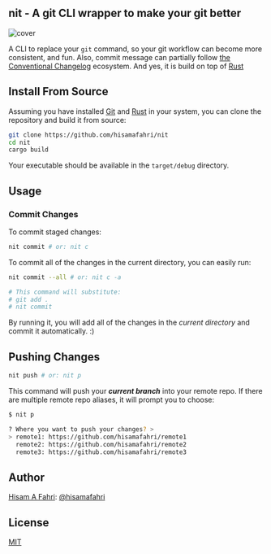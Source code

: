 ## nit - A git CLI wrapper to make your git better

![cover](https://i.imgur.com/GuMKIgz.png)

A CLI to replace your `git` command, so your git workflow can become more consistent, and fun. Also, commit message can partially follow [the Conventional Changelog](https://github.com/conventional-changelog/conventional-changelog) ecosystem. And yes, it is build on top of [Rust](https://www.rust-lang.org/)

## Install From Source

Assuming you have installed [Git](https://github.com/git-guides/install-git) and [Rust](https://www.rust-lang.org/tools/install) in your system, you can clone the repository and build it from source:
  
```bash
git clone https://github.com/hisamafahri/nit
cd nit
cargo build
```

Your executable should be available in the `target/debug` directory.

## Usage

### Commit Changes

To commit staged changes:

```bash
nit commit # or: nit c
```

To commit all of the changes in the current directory, you can easily run:

```bash
nit commit --all # or: nit c -a

# This command will substitute:
# git add .
# nit commit
```

By running it, you will add all of the changes in the *current directory* and commit it automatically. :)

## Pushing Changes

```bash
nit push # or: nit p
```

This command will push your ***current branch*** into your remote repo. If there are multiple remote repo aliases, it will prompt you to choose:

```bash
$ nit p

? Where you want to push your changes? >
> remote1: https://github.com/hisamafahri/remote1
  remote2: https://github.com/hisamafahri/remote2
  remote3: https://github.com/hisamafahri/remote3
```

## Author

[Hisam A Fahri](https://hisamafahri.com): [@hisamafahri](https://github.com/hisamafahri)

## License

[MIT](LICENSE)